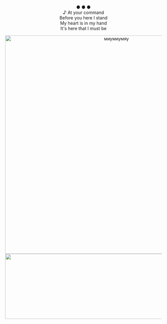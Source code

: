 <p align="center">● ● ● <br/>
♪ At your command<br/>
Before you here I stand<br/>
My heart is in my hand<br/>
It's here that I must be
<p align="center">
<img width="700" height="700" alt="миумиумяу" src="https://github.com/user-attachments/assets/1da25017-abde-4cbd-9ccb-162c657e22be" />
<img width="2048" height="209" alt="image" src="https://github.com/user-attachments/assets/bb6566ca-0fb4-436b-99c3-400022cfa119" />
